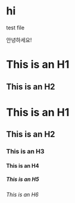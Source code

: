 # hi

test file

안녕하세요!

This is an H1
==============

This is an H2
--------------

# This is an H1
## This is an H2
### This is an H3
#### This is an H4
##### This is an H5
###### This is an H6
